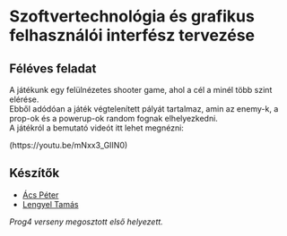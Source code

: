 # Szoftvertechnológia és grafikus felhasználói interfész tervezése
## Féléves feladat

<p>A játékunk egy felülnézetes shooter game, ahol a cél a minél több szint elérése.<br>
Ebből adódóan a játék végtelenített pályát tartalmaz, amin az enemy-k, a prop-ok és a powerup-ok random fognak elhelyezkedni.<br>
A játékról a bemutató videót itt lehet megnézni:</p> (https://youtu.be/mNxx3_GIIN0)

## Készítők

 - [Ács Péter](https://github.com/tsaskater)
 - [Lengyel Tamás](https://github.com/tamas-lengyel)


*Prog4 verseny megosztott első helyezett.*
